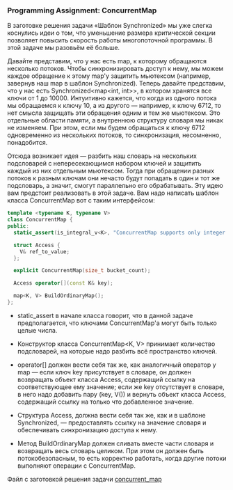### Programming Assignment: ConcurrentMap

В заготовке решения задачи «Шаблон Synchronized» мы уже слегка коснулись идеи о том, что уменьшение размера критической секции позволяет повысить скорость работы многопоточной программы. В этой задаче мы разовьём её больше.

Давайте представим, что у нас есть map, к которому обращаются несколько потоков. Чтобы синхронизировать доступ к нему, мы можем каждое обращение к этому map'у защитить мьютексом (например, завернув наш map в шаблон Synchronized). Теперь давайте представим, что у нас есть Synchronized<map<int, int>>, в котором хранятся все ключи от 1 до 10000. Интуитивно кажется, что когда из одного потока мы обращаемся к ключу 10, а из другого — например, к ключу 6712, то нет смысла защищать эти обращения одним и тем же мьютексом. Это отдельные области памяти, а внутреннюю структуру словаря мы никак не изменяем. При этом, если мы будем обращаться к ключу 6712 одновременно из нескольких потоков, то синхронизация, несомненно, понадобится.

Отсюда возникает идея — разбить наш словарь на нескольких подсловарей с непересекающимся набором ключей и защитить каждый из них отдельным мьютексом. Тогда при обращении разных потоков к разным ключам они нечасто будут попадать в один и тот же подсловарь, а значит, смогут параллельно его обрабатывать. Эту идею вам предстоит реализовать в этой задаче. Вам надо написать шаблон класса ConcurrentMap вот с таким интерфейсом:

```cpp
template <typename K, typename V>
class ConcurrentMap {
public:
  static_assert(is_integral_v<K>, "ConcurrentMap supports only integer keys");

  struct Access {
    V& ref_to_value;
  };

  explicit ConcurrentMap(size_t bucket_count);

  Access operator[](const K& key);

  map<K, V> BuildOrdinaryMap();
};
```

* static_assert в начале класса говорит, что в данной задаче предполагается, что ключами ConcurrentMap'а могут быть только целые числа.

* Конструктор класса ConcurrentMap<K, V> принимает количество подсловарей, на которые надо разбить всё пространство ключей.

* operator[] должен вести себя так же, как аналогичный оператор у map — если ключ key присутствует в словаре, он должен возвращать объект класса Access, содержащий ссылку на соответствующее ему значение; если же key отсутствует в словаре, в него надо добавить пару (key, V()) и вернуть объект класса Access, содержащий ссылку на только что добавленное значение.

* Структура Access, должна вести себя так же, как и в шаблоне Synchronized, — предоставлять ссылку на значение словаря и обеспечивать синхронизацию доступа к нему.

* Метод BuildOrdinaryMap должен сливать вместе части словаря и возвращать весь словарь целиком. При этом он должен быть потокобезопасным, то есть корректно работать, когда другие потоки выполняют операции с ConcurrentMap.

Файл с заготовкой решения задачи
[concurrent_map](Utilities/concurrent_map.cpp)